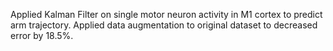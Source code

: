 Applied Kalman Filter on single motor neuron activity in M1 cortex to predict arm trajectory. Applied data augmentation to original dataset to decreased error by 18.5%. 

